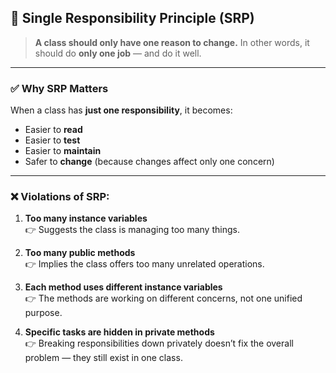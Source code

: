 ## 🧠 **Single Responsibility Principle (SRP)**

> **A class should only have one reason to change.**
> In other words, it should do **only one job** — and do it well.

---

### ✅ Why SRP Matters

When a class has **just one responsibility**, it becomes:

* Easier to **read**
* Easier to **test**
* Easier to **maintain**
* Safer to **change** (because changes affect only one concern)

---

### ❌ Violations of SRP:

1. **Too many instance variables**
   <br>👉 Suggests the class is managing too many things.

2. **Too many public methods**
   <br>👉 Implies the class offers too many unrelated operations.

3. **Each method uses different instance variables**
   <br>👉 The methods are working on different concerns, not one unified purpose.

4. **Specific tasks are hidden in private methods**
   <br>👉 Breaking responsibilities down privately doesn’t fix the overall problem — they still exist in one class.